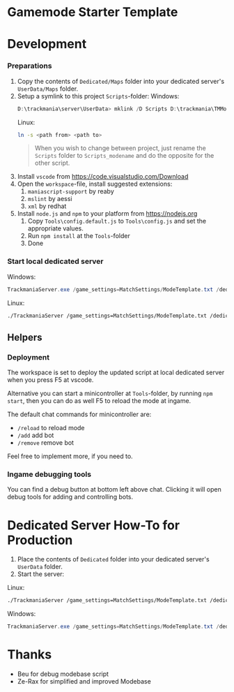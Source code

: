 # Gamemode Starter Template

# Development

### Preparations

1. Copy the contents of `Dedicated/Maps` folder into your dedicated server's `UserData/Maps` folder.
2. Setup a symlink to this project `Scripts`-folder:
	Windows:
	```powershell
	D:\trackmania\server\UserData> mklink /D Scripts D:\trackmania\TMModeTemplate\Dedicated\Scripts
	```
	Linux:
	```bash
	ln -s <path from> <path to>
	```
	> When you wish to change between project, just rename the `Scripts` folder to `Scripts_modename` and do the opposite for the other script.
3. Install `vscode` from https://code.visualstudio.com/Download
4. Open the `workspace`-file, install suggested extensions:
   1. `maniascript-support` by reaby
   2. `mslint` by aessi
   3. `xml` by redhat
5. Install `node.js` and `npm` to your platform from https://nodejs.org
   1. Copy `Tools\config.default.js` to `Tools\config.js` and set the appropriate values.
   2. Run `npm install` at the `Tools`-folder
   3. Done

### Start local dedicated server
Windows:
```powershell
TrackmaniaServer.exe /game_settings=MatchSettings/ModeTemplate.txt /dedicated_cfg=dedicated_cfg.txt
```

Linux:
```bash
./TrackmaniaServer /game_settings=MatchSettings/ModeTemplate.txt /dedicated_cfg=dedicated_cfg.txt /NoDaemon
```

## Helpers

### Deployment

The workspace is set to deploy the updated script at local dedicated server when you press F5 at vscode.

Alternative you can start a minicontroller at `Tools`-folder, by running `npm start`, then you can do as well F5 to reload the mode at ingame.

The default chat commands for minicontroller are:
- `/reload` to reload mode
- `/add` add bot
- `/remove` remove bot

Feel free to implement more, if you need to.

### Ingame debugging tools

You can find a debug button at bottom left above chat. Clicking it will open debug tools for adding and controlling bots.


# Dedicated Server How-To for Production

1. Place the contents of `Dedicated` folder into your dedicated server's `UserData` folder.
2. Start the server:

Linux:
```bash
./TrackmaniaServer /game_settings=MatchSettings/ModeTemplate.txt /dedicated_cfg=dedicated_cfg.txt
```

Windows:
```powershell
TrackmaniaServer.exe /game_settings=MatchSettings/ModeTemplate.txt /dedicated_cfg=dedicated_cfg.txt
```

# Thanks
   - Beu for debug modebase script
   - Ze-Rax for simplified and improved Modebase
